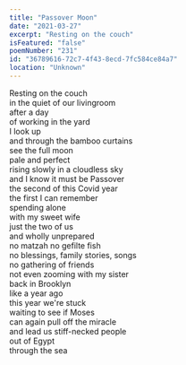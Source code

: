 ```yaml
---
title: "Passover Moon"
date: "2021-03-27"
excerpt: "Resting on the couch"
isFeatured: "false"
poemNumber: "231"
id: "36789616-72c7-4f43-8ecd-7fc584ce84a7"
location: "Unknown"
---
```


Resting on the couch  
in the quiet of our livingroom  
after a day  
of working in the yard  
I look up  
and through the bamboo curtains  
see the full moon  
pale and perfect  
rising slowly in a cloudless sky  
and I know it must be Passover  
the second of this Covid year  
the first I can remember  
spending alone  
with my sweet wife  
just the two of us  
and wholly unprepared  
no matzah no gefilte fish  
no blessings, family stories, songs  
no gathering of friends  
not even zooming with my sister  
back in Brooklyn  
like a year ago  
this year we're stuck  
waiting to see if Moses  
can again pull off the miracle  
and lead us stiff-necked people  
out of Egypt  
through the sea
